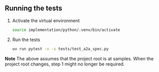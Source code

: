## Running the tests

1. Activate the virtual environment
    ```bash
    source implementation/python/.venv/bin/activate
    ```
2. Run the tests
    ```bash
    uv run pytest -v -s tests/test_a2a_spec.py
    ```
**Note** The above assumes that the project root is at samples. When the project root changes,
step 1 might no longer be required.